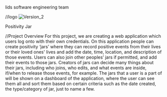 lids software engineering team

//logo
![Version_2](https://github.com/user-attachments/assets/8e35b319-7437-4db6-96d5-69754af9ea87)

Positivity Jar

//Project Overview
For this project, we are creating a web application which users log onto with their own credentials. 
On this application people can create positivity ‘jars’
where they can record positive events from their lives or their loved ones' lives 
and add the date, time, location, and description of those events. 
Users can also join other peoples’ jars if permitted, and add their events to those jars. 
Creators of jars can decide many things about their jars,
including who joins, who edits, and what events are inside, if/when to release those events, for example.
The jars that a user is a part of will be shown on a dashboard of the application, 
where the user can see them all and sort them based on certain criteria such as the date created, the type/category of jar, just to name a few.

